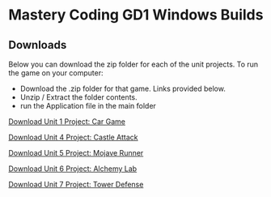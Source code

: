 # Mastery Coding GD1 Windows Builds

## Downloads

Below you can download the zip folder for each of the unit projects. To run the game on your computer:

- Download the .zip folder for that game. Links provided below.
- Unzip / Extract the folder contents.
- run the Application file in the main folder
  
[Download Unit 1 Project: Car Game](https://github.com/torbenwb/mc-gd1-windows-builds/raw/main/mc-gd1-unit-1-windows-build.zip)

[Download Unit 4 Project: Castle Attack](https://github.com/torbenwb/mc-gd1-windows-builds/raw/main/mc-gd1-unit-4-windows-build.zip)

[Download Unit 5 Project: Mojave Runner](https://github.com/torbenwb/mc-gd1-windows-builds/raw/main/mc-gd1-unit-4-windows-build.zip)

[Download Unit 6 Project: Alchemy Lab](https://github.com/torbenwb/mc-gd1-windows-builds/raw/main/mc-gd1-unit-6-windows-build.zip)

[Download Unit 7 Project: Tower Defense](https://github.com/torbenwb/mc-gd1-windows-builds/raw/main/mc-gd1-unit-7-windows-build.zip)

